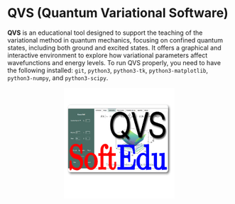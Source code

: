 # QVS (Quantum Variational Software)

**QVS** is an educational tool designed to support the teaching of the variational method in quantum mechanics, focusing on confined quantum states, including both ground and excited states. It offers a graphical and interactive environment to explore how variational parameters affect wavefunctions and energy levels. To run QVS properly, you need to have the following installed: `git`, `python3`, `python3-tk`, `python3-matplotlib`, `python3-numpy`, and `python3-scipy`.

<p align="center">
  <img width="250" height="250" src="QVS/Images/logo.svg" alt="QVS Logo">
</p>
